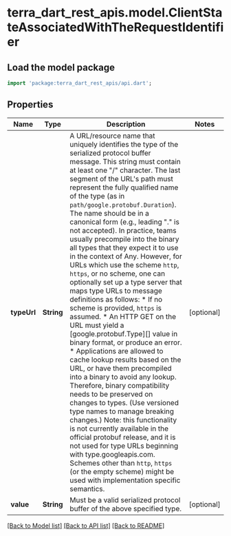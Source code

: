 # terra_dart_rest_apis.model.ClientStateAssociatedWithTheRequestIdentifier

## Load the model package
```dart
import 'package:terra_dart_rest_apis/api.dart';
```

## Properties
Name | Type | Description | Notes
------------ | ------------- | ------------- | -------------
**typeUrl** | **String** | A URL/resource name that uniquely identifies the type of the serialized protocol buffer message. This string must contain at least one \"/\" character. The last segment of the URL's path must represent the fully qualified name of the type (as in `path/google.protobuf.Duration`). The name should be in a canonical form (e.g., leading \".\" is not accepted).  In practice, teams usually precompile into the binary all types that they expect it to use in the context of Any. However, for URLs which use the scheme `http`, `https`, or no scheme, one can optionally set up a type server that maps type URLs to message definitions as follows:  * If no scheme is provided, `https` is assumed. * An HTTP GET on the URL must yield a [google.protobuf.Type][]   value in binary format, or produce an error. * Applications are allowed to cache lookup results based on the   URL, or have them precompiled into a binary to avoid any   lookup. Therefore, binary compatibility needs to be preserved   on changes to types. (Use versioned type names to manage   breaking changes.)  Note: this functionality is not currently available in the official protobuf release, and it is not used for type URLs beginning with type.googleapis.com.  Schemes other than `http`, `https` (or the empty scheme) might be used with implementation specific semantics. | [optional] 
**value** | **String** | Must be a valid serialized protocol buffer of the above specified type. | [optional] 

[[Back to Model list]](../README.md#documentation-for-models) [[Back to API list]](../README.md#documentation-for-api-endpoints) [[Back to README]](../README.md)


